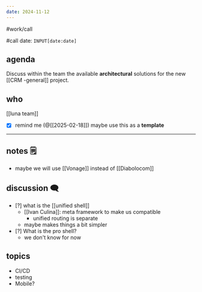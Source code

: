 ```yaml
---
date: 2024-11-12
---
```

#work/call 

#call 
date: `INPUT[date:date]`
## agenda

Discuss within the team the available **architectural** solutions for the new [[CRM -general]]
project.

## who
[[luna team]]

- [x] remind me (@[[2025-02-18]])   maybe use this as a **template**
---
## notes 🗒
- maybe we will use [[Vonage]] instead of [[Diabolocom]]

## discussion 🗨

- [?] what is the [[unified shell]]
	- [[Ivan Culina]]: meta framework to make us  compatible
		- unified routing is separate
	- maybe makes things a bit simpler
- [?] What is the pro shell?
	- we don't know for now

## topics
- CI/CD
- testing
- Mobile?
